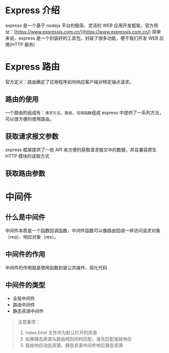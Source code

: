 # Express 介绍
express 是一个基于 nodejs 平台的极简、灵活的 WEB 应用开发框架。官方网址：[https://www.expressjs.com.cn/](https://www.expressjs.com.cn/)
简单来说，express 是一个封装好的工具包，封装了很多功能，便于我们开发 WEB 应用(HTTP 服务)

# Express 路由
官方定义：路由确定了应用程序如何响应客户端对特定端点请求。

## 路由的使用
一个路由的组成有：`请求方法`、`路径`、`回调函数`组成
express 中提供了一系列方法，可以很方便的使用路由。

## 获取请求报文参数
express 框架提供了一些 API 来方便的获取请求报文中的数据，并且兼容原生 HTTP 模块的读取方式

## 获取路由参数

# 中间件
## 什么是中间件
中间件本质是一个函数回调函数，中间件函数可以像路由回调一样访问请求对象（req）、响应对象（res）。

## 中间件的作用
中间件的作用就是使用函数封装公共操作，简化代码

## 中间件的类型
- 全局中间件
- 路由中间件
- 静态资源中间件
>注意事项：
> 1. index.html 文件作为默认打开的资源
> 2. 如果静态资源与路由规则同时匹配，谁先匹配谁就响应
> 3. 路由响应动态资源，静态资源中间件响应静态资源



